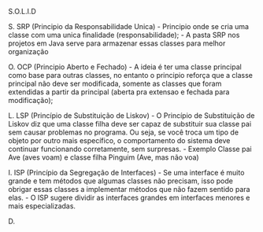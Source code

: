 S.O.L.I.D

S. SRP (Principio da Responsabilidade Unica) 
    - Principio onde se cria uma classe com uma unica finalidade (responsabilidade);
    - A pasta SRP nos projetos em Java serve para armazenar essas classes para melhor organização
 
O. OCP (Principio Aberto e Fechado)
    - A ideia é ter uma classe principal como base para outras classes, no entanto o principio reforça que a classe principal não deve ser modificada, somente as classes que foram extendidas a partir da principal (aberta pra extensao e fechada para modificação);

L. LSP (Princípio de Substituição de Liskov)
    - O Princípio de Substituição de Liskov diz que uma classe filha deve ser capaz de substituir sua classe pai sem causar problemas no programa. Ou seja, se você troca um tipo de objeto por outro mais específico, o comportamento do sistema deve continuar funcionando corretamente, sem surpresas. 
    - Exemplo Classe pai Ave (aves voam) e classe filha Pinguim (Ave, mas não voa)

I. ISP (Princípio da Segregação de Interfaces)
    - Se uma interface é muito grande e tem métodos que algumas classes não precisam, isso pode obrigar essas classes a implementar métodos que não fazem sentido para elas. 
    - O ISP sugere dividir as interfaces grandes em interfaces menores e mais especializadas.

D. 